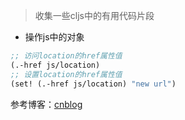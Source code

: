 >收集一些cljs中的有用代码片段
- 操作js中的对象
``` clojure
;; 访问location的href属性值
(.-href js/location)
;; 设置location的href属性值
(set! (.-href js/location) "new url")
```
参考博客：[cnblog](https://www.cnblogs.com/fsjohnhuang/p/7040661.html)
